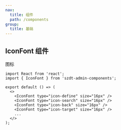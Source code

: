 ```yaml
---
nav:
  title: 组件
  path: /components
group:
  title: 基础
---
```


## IconFont 组件

图标

```tsx | pure
import React from 'react';
import { IconFont } from 'szdt-admin-components';

export default () => (
  <>
    <IconFont type="icon-define" size="16px" />
    <IconFont type="icon-search" size="16px" />
    <IconFont type="icon-back" size="16px" />
    <IconFont type="icon-target" size="16px" />
    ...
  </>
);
```

<API src="../../src/Skeleton/index.tsx" ></API>
